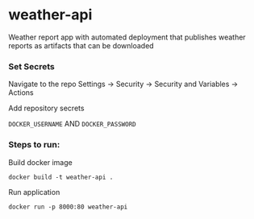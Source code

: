 # weather-api

Weather report app with automated deployment that publishes weather reports as artifacts that can be downloaded

### Set Secrets

Navigate to the repo Settings -> Security -> Security and Variables -> Actions

Add repository secrets

`DOCKER_USERNAME` AND `DOCKER_PASSWORD`

### Steps to run:

Build docker image

`docker build -t weather-api .`

Run application

`docker run -p 8000:80 weather-api`

